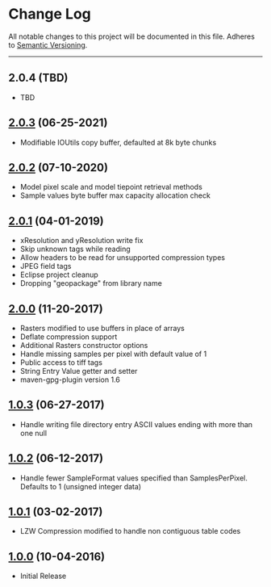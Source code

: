 # Change Log
All notable changes to this project will be documented in this file.
Adheres to [Semantic Versioning](http://semver.org/).

---

## 2.0.4 (TBD)

* TBD

## [2.0.3](https://github.com/ngageoint/tiff-java/releases/tag/2.0.3) (06-25-2021)

* Modifiable IOUtils copy buffer, defaulted at 8k byte chunks

## [2.0.2](https://github.com/ngageoint/tiff-java/releases/tag/2.0.2) (07-10-2020)

* Model pixel scale and model tiepoint retrieval methods
* Sample values byte buffer max capacity allocation check

## [2.0.1](https://github.com/ngageoint/tiff-java/releases/tag/2.0.1) (04-01-2019)

* xResolution and yResolution write fix
* Skip unknown tags while reading
* Allow headers to be read for unsupported compression types
* JPEG field tags
* Eclipse project cleanup
* Dropping "geopackage" from library name

## [2.0.0](https://github.com/ngageoint/tiff-java/releases/tag/2.0.0) (11-20-2017)

* Rasters modified to use buffers in place of arrays
* Deflate compression support
* Additional Rasters constructor options
* Handle missing samples per pixel with default value of 1
* Public access to tiff tags
* String Entry Value getter and setter
* maven-gpg-plugin version 1.6

## [1.0.3](https://github.com/ngageoint/tiff-java/releases/tag/1.0.3) (06-27-2017)

* Handle writing file directory entry ASCII values ending with more than one null

## [1.0.2](https://github.com/ngageoint/tiff-java/releases/tag/1.0.2) (06-12-2017)

* Handle fewer SampleFormat values specified than SamplesPerPixel. Defaults to 1 (unsigned integer data)

## [1.0.1](https://github.com/ngageoint/tiff-java/releases/tag/1.0.1) (03-02-2017)

* LZW Compression modified to handle non contiguous table codes

## [1.0.0](https://github.com/ngageoint/tiff-java/releases/tag/1.0.0) (10-04-2016)

* Initial Release

